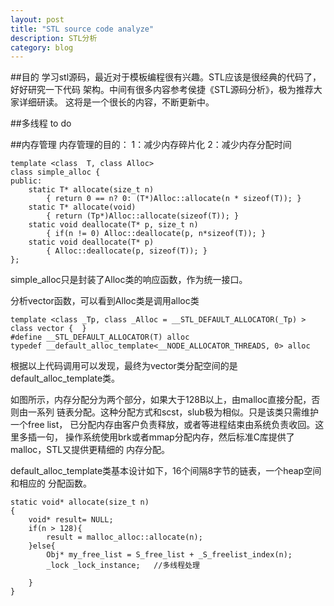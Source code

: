 ```yaml
---
layout: post
title: "STL source code analyze"
description: STL分析
category: blog
---
```

##目的
学习stl源码，最近对于模板编程很有兴趣。STL应该是很经典的代码了，好好研究一下代码
架构。中间有很多内容参考侯捷《STL源码分析》，极为推荐大家详细研读。
这将是一个很长的内容，不断更新中。

##多线程
to do

##内存管理
内存管理的目的：
1：减少内存碎片化
2：减少内存分配时间

```
template <class  T, class Alloc>
class simple_alloc {
public:
    static T* allocate(size_t n) 
        { return 0 == n? 0: (T*)Alloc::allocate(n * sizeof(T)); }
    static T* allocate(void)
        { return (Tp*)Alloc::allocate(sizeof(T)); }
    static void deallocate(T* p, size_t n)
        { if(n != 0) Alloc::deallocate(p, n*sizeof(T)); }
    static void deallocate(T* p)
        { Alloc::deallocate(p, sizeof(T)); }
};
```
simple_alloc只是封装了Alloc类的响应函数，作为统一接口。

分析vector函数，可以看到Alloc类是调用alloc类

```
template <class _Tp, class _Alloc = __STL_DEFAULT_ALLOCATOR(_Tp) >
class vector {  }
#define __STL_DEFAULT_ALLOCATOR(T) alloc
typedef __default_alloc_template<__NODE_ALLOCATOR_THREADS, 0> alloc
```
根据以上代码调用可以发现，最终为vector类分配空间的是default_alloc_template类。

如图所示，内存分配分为两个部分，如果大于128B以上，由malloc直接分配，否则由一系列
链表分配。这种分配方式和scst，slub极为相似。只是该类只需维护一个free list，
已分配内存由客户负责释放，或者等进程结束由系统负责收回。这里多插一句，
操作系统使用brk或者mmap分配内存，然后标准C库提供了malloc，STL又提供更精细的
内存分配。

default_alloc_template类基本设计如下，16个间隔8字节的链表，一个heap空间和相应的
分配函数。

```
static void* allocate(size_t n)
{
    void* result= NULL;
    if(n > 128){
        result = malloc_alloc::allocate(n);
    }else{
        Obj* my_free_list = S_free_list + _S_freelist_index(n);
        _lock _lock_instance;   //多线程处理

    }
}
```



